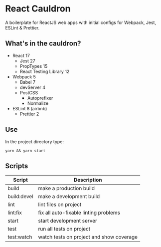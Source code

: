 # React Cauldron

A boilerplate for ReactJS web apps with initial configs for Webpack, Jest, ESLint & Prettier.

## What's in the cauldron?

- React 17
    - Jest 27
    - PropTypes 15
    - React Testing Library 12
- Webpack 5
    - Babel 7
    - devServer 4
    - PostCSS
        - Autoprefixer
        - Normalize
- ESLint 8 (airbnb)
    - Prettier 2

## Use

In the project directory type:

`yarn && yarn start`

## Scripts

| Script      | Description                              |
| ----------- | ---------------------------------------- |
| build       | make a production build                  |
| build:devel | make a development build                 |
| lint        | lint files on project                    |
| lint:fix    | fix all auto-fixable linting problems    |
| start       | start development server                 |
| test        | run all tests on project                 |
| test:watch  | watch tests on project and show coverage |
